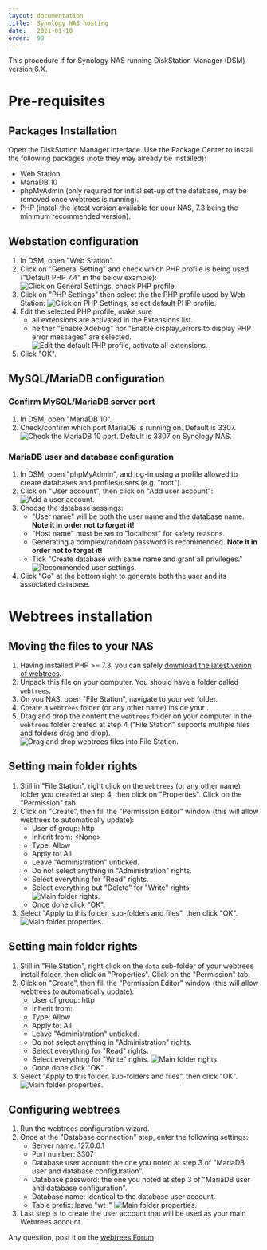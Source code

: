 ```yaml
---
layout: documentation
title:  Synology NAS hosting
date:   2021-01-10
order:  99
---
```


This procedure if for Synology NAS running DiskStation Manager (DSM) version 6.X.

# Pre-requisites

## Packages Installation

Open the DiskStation Manager interface. Use the Package Center to install the following packages (note they may already be installed):
* Web Station
* MariaDB 10
* phpMyAdmin (only required for initial set-up of the database, may be removed once webtrees is running).
* PHP (install the latest version available for uour NAS, 7.3 being the minimum recommended version).

## Webstation configuration

1. In DSM, open "Web Station".
2. Click on "General Setting" and check which PHP profile is being used ("Default PHP 7.4" in the below example):
   ![Click on General Settings, check PHP profile.](/assets/img/synology/WS-GeneralSettings.png)
3. Click on "PHP Settings" then select the the PHP profile used by Web Station:
   ![Click on PHP Settings, select default PHP profile.](/assets/img/synology/WS-PHPSettings.png)
4. Edit the selected PHP profile, make sure
   - all extensions are activated in the Extensions list.
   - neither "Enable Xdebug" nor "Enable display_errors to display PHP error messages" are selected.
   ![Edit the default PHP profile, activate all extensions.](/assets/img/synology/WS-PHPProfileSettings.png)
5. Click "OK".

## MySQL/MariaDB configuration

### Confirm MySQL/MariaDB server port

1. In DSM, open "MariaDB 10".
2. Check/confirm which port MariaDB is running on. Default is 3307.
   ![Check the MariaDB 10 port. Default is 3307 on Synology NAS.](/assets/img/synology/WS-MariaDBSettings.png)

### MariaDB user and database configuration

1. In DSM, open "phpMyAdmin", and log-in using a profile allowed to create databases and profiles/users (e.g. "root").
2. Click on "User account", then click on "Add user account":
   ![Add a user account.](/assets/img/synology/WS-MariaUserAccounts.png)
3. Choose the database sessings:
   - "User name" will be both the user name and the database name. **Note it in order not to forget it!**
   - "Host name" must be set to "localhost" for safety reasons.
   - Generating a complex/random password is recommended. **Note it in order not to forget it!**
   - Tick "Create database with same name and grant all privileges."
   ![Recommended user settings.](/assets/img/synology/WS-MariaUserAccountsSettings.png)
4. Click "Go" at the bottom right to generate both the user and its associated database.

# Webtrees installation

## Moving the files to your NAS

1. Having installed PHP >= 7.3, you can safely [download the latest verion of webtrees](https://webtrees.net/download).
2. Unpack this file on your computer.  You should have a folder called `webtrees`.
3. On you NAS, open "File Station", navigate to your `web` folder.
4. Create a `webtrees` folder (or any other name) inside your .
5. Drag and drop the content the `webtrees` folder on your computer in the `webtrees` folder created at step 4 ("File Station" supports multiple files and folders drag and drop).
   ![Drag and drop webtrees files into File Station.](/assets/img/synology/WS-MoveWebtreesFiles.png)

## Setting main folder rights

1. Still in "File Station", right click on the `webtrees` (or any other name) folder you created at step 4, then click on "Properties". Click on the "Permission" tab.
2. Click on "Create", then fill the "Permission Editor" window (this will allow webtrees to automatically update):
   - User of group: http
   - Inherit from: \<None\>
   - Type: Allow
   - Apply to: All
   - Leave "Administration" unticked.
   - Do not select anything in "Administration" rights.
   - Select everything for "Read" rights.
   - Select everything but "Delete" for "Write" rights.
   ![Main folder rights.](/assets/img/synology/WS-MainFolderRights.png)
   - Once done click "OK".
3.  Select "Apply to this folder, sub-folders and files", then click "OK".
   ![Main folder properties.](/assets/img/synology/WS-MainFolderProperties.png)

## Setting main folder rights

1. Still in "File Station", right click on the `data` sub-folder of your webtrees install folder, then click on "Properties". Click on the "Permission" tab.
2. Click on "Create", then fill the "Permission Editor" window (this will allow webtrees to automatically update):
   - User of group: http
   - Inherit from: <None>
   - Type: Allow
   - Apply to: All
   - Leave "Administration" unticked.
   - Do not select anything in "Administration" rights.
   - Select everything for "Read" rights.
   - Select everything for "Write" rights.
   ![Main folder rights.](/assets/img/synology/WS-DataFolderRights.png)
   - Once done click "OK".
3. Select "Apply to this folder, sub-folders and files", then click "OK".
   ![Main folder properties.](/assets/img/synology/WS-MainFolderProperties.png)

## Configuring webtrees

1. Run the webtrees configuration wizard.
2. Once at the "Database connection" step, enter the following settings:
   - Server name: 127.0.0.1
   - Port number: 3307
   - Database user account: the one you noted at step 3 of "MariaDB user and database configuration".
   - Database password: the one you noted at step 3 of "MariaDB user and database configuration".
   - Database name: identical to the database user account.
   - Table prefix: leave "wt_"
   ![Main folder properties.](/assets/img/synology/WS-MainFolderProperties.png)
3. Last step is to create the user account that will be used as your main Webtrees account.

Any question, post it on the [webtrees Forum](https://www.webtrees.net/index.php/en/forum).
